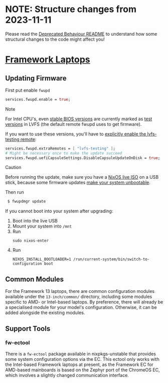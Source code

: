 # NOTE: Structure changes from 2023-11-11

Please read the [Deprecated Behaviour README](./OLD-BEHAVIOUR-DEPRECATION.md) to understand how some structural changes to
the code might affect you!

# [Framework Laptops](https://frame.work/)

## Updating Firmware

First put enable `fwupd`

```nix
services.fwupd.enable = true;
```

> [!Note]
> For Intel CPU's, even [stable BIOS versions](https://community.frame.work/t/responded-11th-gen-intel-core-bios-3-17-release/25137#update-april-11-2023-2) are currently marked as [test versions](https://fwupd.org/lvfs/devices/work.frame.Laptop.TGL.BIOS.firmware) in LVFS (the default remote fwupd uses to get firmware).
>
> If you want to use these versions, you'll have to [explicitly enable the lvfs-testing remote](https://community.frame.work/t/responded-11th-gen-intel-core-bios-3-17-release/25137#linuxlvfs-7):
>
> ```nix
> services.fwupd.extraRemotes = [ "lvfs-testing" ];
> # Might be necessary once to make the update succeed
> services.fwupd.uefiCapsuleSettings.DisableCapsuleUpdateOnDisk = true;
> ```

> [!Caution]
> Before running the update, make sure you have a [NixOS live ISO](https://nixos.org/download/#nixos-iso) on a USB stick, because some firmware updates [make your system unbootable](https://community.frame.work/t/drive-not-bootable-after-bios-update/12887).

Then run

```sh
 $ fwupdmgr update
```

If you cannot boot into your system after upgrading:
1. Boot into the live USB
2. Mount your system into `/mnt`
3. Run
   ```
   sudo nixos-enter
   ```
4. Run
   ```
   NIXOS_INSTALL_BOOTLOADER=1 /run/current-system/bin/switch-to-configuration boot
   ```

## Common Modules

For the Framework 13 laptops, there are common configuration modules available under the `13-inch/common/` directory,
including some modules specific to AMD- or Intel-based laptops. By preference, there will already be a specialised
module for your model's configuration. Otherwise, it can be added alongside the existing modules.

## Support Tools

### fw-ectool

There is a `fw-ectool` package available in nixpkgs-unstable that provides some system configuration options via the EC.
This ectool only works with the Intel-based Framework laptops at present, as the Framework EC for AMD-based mainboards
is based on the Zephyr port of the ChromeOS EC, which involves a slightly changed communication interface.

